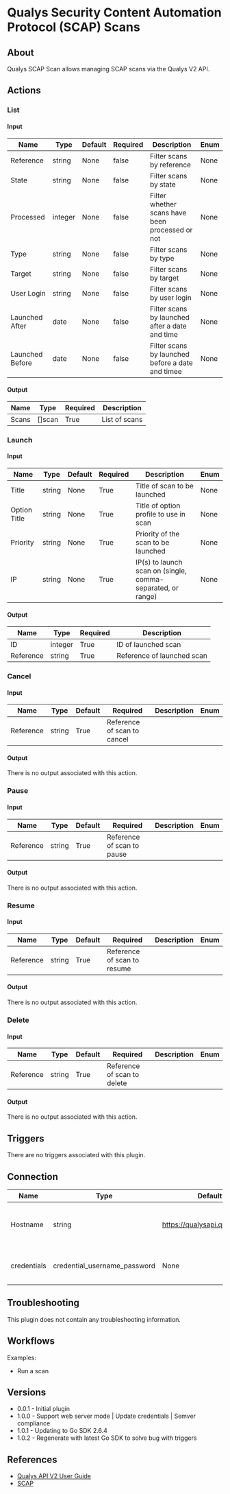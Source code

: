 
# Qualys Security Content Automation Protocol (SCAP) Scans

## About

Qualys SCAP Scan allows managing SCAP scans via the Qualys V2 API.

## Actions

### List

#### Input

|Name|Type|Default|Required|Description|Enum|
|----|----|-------|--------|-----------|----|
|Reference|string|None|false|Filter scans by reference|None|
|State|string|None|false|Filter scans by state|None|
|Processed|integer|None|false|Filter whether scans have been processed or not|None|
|Type|string|None|false|Filter scans by type|None|
|Target|string|None|false|Filter scans by target|None|
|User Login|string|None|false|Filter scans by user login|None|
|Launched After|date|None|false|Filter scans by launched after a date and time|None|
|Launched Before|date|None|false|Filter scans by launched before a date and timee|None|

#### Output

|Name|Type|Required|Description|
|----|----|--------|-----------|
|Scans|[]scan|True|List of scans|

### Launch

#### Input

|Name|Type|Default|Required|Description|Enum|
|----|----|-------|--------|-----------|----|
|Title|string|None|True|Title of scan to be launched|None|
|Option Title|string|None|True|Title of option profile to use in scan|None|
|Priority|string|None|True|Priority of the scan to be launched|None|
|IP|string|None|True|IP(s) to launch scan on (single, comma-separated, or range)|None|

#### Output

|Name|Type|Required|Description|
|----|----|--------|-----------|
|ID|integer|True|ID of launched scan|
|Reference|string|True|Reference of launched scan|

### Cancel

#### Input

|Name|Type|Default|Required|Description|Enum|
|----|----|-------|--------|-----------|----|
|Reference|string|True|Reference of scan to cancel|

#### Output

There is no output associated with this action.

### Pause

#### Input

|Name|Type|Default|Required|Description|Enum|
|----|----|-------|--------|-----------|----|
|Reference|string|True|Reference of scan to pause|

#### Output

There is no output associated with this action.

### Resume

#### Input

|Name|Type|Default|Required|Description|Enum|
|----|----|-------|--------|-----------|----|
|Reference|string|True|Reference of scan to resume|

#### Output

There is no output associated with this action.

### Delete

#### Input

|Name|Type|Default|Required|Description|Enum|
|----|----|-------|--------|-----------|----|
|Reference|string|True|Reference of scan to delete|

#### Output

There is no output associated with this action.

## Triggers

There are no triggers associated with this plugin.

## Connection

|Name|Type|Default|Required|Description|
|----|----|-------|--------|-----------|
|Hostname|string|https://qualysapi.qualys.com/|True|Base URL of Qualys API Server for your region|
|credentials|credential_username_password|None|True|Qualys username and password|None|

## Troubleshooting

This plugin does not contain any troubleshooting information.

## Workflows

Examples:

* Run a scan

## Versions

* 0.0.1 - Initial plugin
* 1.0.0 - Support web server mode | Update credentials | Semver compliance
* 1.0.1 - Updating to Go SDK 2.6.4
* 1.0.2 - Regenerate with latest Go SDK to solve bug with triggers

## References

* [Qualys API V2 User Guide](https://www.qualys.com/docs/qualys-api-v2-user-guide.pdf)
* [SCAP](https://scap.nist.gov/)

